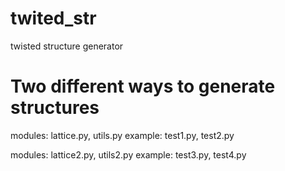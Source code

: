 # twited_str
twisted structure generator

# Two different ways to generate structures
modules:
lattice.py, utils.py
example:
test1.py, test2.py

modules:
lattice2.py, utils2.py
example:
test3.py, test4.py
